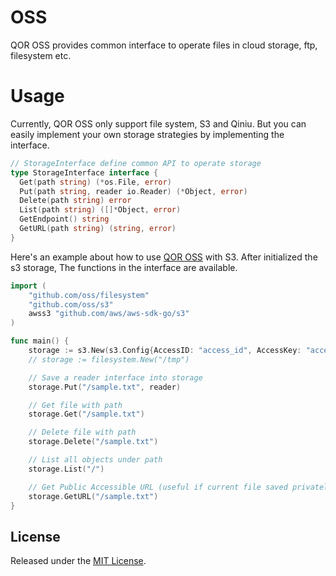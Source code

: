 # OSS

QOR OSS provides common interface to operate files in cloud storage, ftp, filesystem etc.

# Usage

Currently, QOR OSS only support file system, S3 and Qiniu. But you can easily implement your own storage strategies by implementing the interface.

```go
// StorageInterface define common API to operate storage
type StorageInterface interface {
  Get(path string) (*os.File, error)
  Put(path string, reader io.Reader) (*Object, error)
  Delete(path string) error
  List(path string) ([]*Object, error)
  GetEndpoint() string
  GetURL(path string) (string, error)
}
```

Here's an example about how to use [QOR OSS](https://github.com/qor/oss) with S3. After initialized the s3 storage, The functions in the interface are available.

```go
import (
	"github.com/oss/filesystem"
	"github.com/oss/s3"
	awss3 "github.com/aws/aws-sdk-go/s3"
)

func main() {
	storage := s3.New(s3.Config{AccessID: "access_id", AccessKey: "access_key", Region: "region", Bucket: "bucket", Endpoint: "cdn.getqor.com", ACL: awss3.BucketCannedACLPublicRead})
	// storage := filesystem.New("/tmp")

	// Save a reader interface into storage
	storage.Put("/sample.txt", reader)

	// Get file with path
	storage.Get("/sample.txt")

	// Delete file with path
	storage.Delete("/sample.txt")

	// List all objects under path
	storage.List("/")

	// Get Public Accessible URL (useful if current file saved privately)
	storage.GetURL("/sample.txt")
}
```

## License

Released under the [MIT License](http://opensource.org/licenses/MIT).
